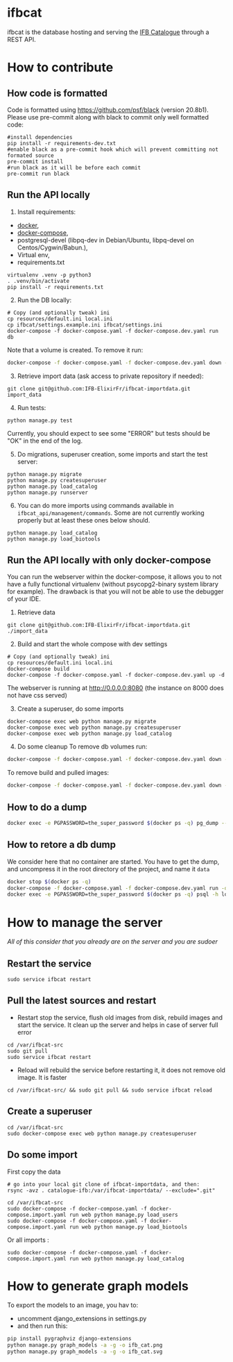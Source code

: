 # ifbcat

ifbcat is the database hosting and serving the [IFB Catalogue](https://catalogue.france-bioinformatique.fr/) through a REST API.

# How to contribute

## How code is formatted

Code is formatted using https://github.com/psf/black (version 20.8b1). Please use pre-commit along with black to commit only well formatted code:
```
#install dependencies
pip install -r requirements-dev.txt
#enable black as a pre-commit hook which will prevent committing not formated source
pre-commit install
#run black as it will be before each commit
pre-commit run black
```

## Run the API locally

1. Install requirements:

  * [docker](https://docs.docker.com/get-docker/),
  * [docker-compose](https://docs.docker.com/compose/install/),
  * postgresql-devel (libpq-dev in Debian/Ubuntu, libpq-devel on Centos/Cygwin/Babun.),
  * Virtual env,
  * requirements.txt

```
virtualenv .venv -p python3
. .venv/bin/activate
pip install -r requirements.txt
```

2. Run the DB locally:
```
# Copy (and optionally tweak) ini 
cp resources/default.ini local.ini
cp ifbcat/settings.example.ini ifbcat/settings.ini
docker-compose -f docker-compose.yaml -f docker-compose.dev.yaml run db
```
Note that a volume is created. To remove it run:
```sh
docker-compose -f docker-compose.yaml -f docker-compose.dev.yaml down --volumes
```

3. Retrieve import data (ask access to private repository if needed):
```
git clone git@github.com:IFB-ElixirFr/ifbcat-importdata.git import_data
```

4. Run tests:
```
python manage.py test
```
Currently, you should expect to see some "ERROR" but tests should be "OK" in the end of the log. 

5. Do migrations, superuser creation, some imports and start the test server:
```
python manage.py migrate
python manage.py createsuperuser
python manage.py load_catalog
python manage.py runserver
```

6. You can do more imports using commands available in `ifbcat_api/management/commands`. Some are not currently working
   properly but at least these ones below should.

```
python manage.py load_catalog
python manage.py load_biotools
```

## Run the API locally with only docker-compose

You can run the webserver within the docker-compose, it allows you to not have a fully functional virtualenv (without
psycopg2-binary system library for example). The drawback is that you will not be able to use the debugger of your IDE.

1. Retrieve data

```
git clone git@github.com:IFB-ElixirFr/ifbcat-importdata.git ./import_data
```

2. Build and start the whole compose with dev settings

```
# Copy (and optionally tweak) ini 
cp resources/default.ini local.ini
docker-compose build
docker-compose -f docker-compose.yaml -f docker-compose.dev.yaml up -d
```

The webserver is running at http://0.0.0.0:8080 (the instance on 8000 does not have css served)

3. Create a superuser, do some imports

```
docker-compose exec web python manage.py migrate
docker-compose exec web python manage.py createsuperuser
docker-compose exec web python manage.py load_catalog
```

4. Do some cleanup
To remove db volumes run:
```sh
docker-compose -f docker-compose.yaml -f docker-compose.dev.yaml down --volumes
```
To remove build and pulled images:
```sh
docker-compose -f docker-compose.yaml -f docker-compose.dev.yaml down --rmi all
```

## How to do a dump
```sh
docker exec -e PGPASSWORD=the_super_password $(docker ps -q) pg_dump --clean -h localhost  -U postgres --format plain | sed "s/pbkdf2_sha256[^\t]*/redacted/g" > my_dump.sql
```


## How to retore a db dump
We consider here that no container are started. You have to get the dump, and uncompress it in the root directory of the project, and name it `data`
```sh
docker stop $(docker ps -q)
docker-compose -f docker-compose.yaml -f docker-compose.dev.yaml run -d db 
docker exec -e PGPASSWORD=the_super_password $(docker ps -q) psql -h localhost -U postgres -f /code/data
```

# How to manage the server

*All of this consider that you already are on the server and you are sudoer*

## Restart the service

```
sudo service ifbcat restart
```

## Pull the latest sources and restart
 * Restart stop the service, flush old images from disk, rebuild images and start the service. It clean up the server and helps in case of server full error 
```
cd /var/ifbcat-src
sudo git pull
sudo service ifbcat restart
```
 * Reload will rebuild the service before restarting it, it does not remove old image. It is faster
```
cd /var/ifbcat-src/ && sudo git pull && sudo service ifbcat reload
```
## Create a superuser
```
cd /var/ifbcat-src
sudo docker-compose exec web python manage.py createsuperuser
```

## Do some import

First copy the data
```shell
# go into your local git clone of ifbcat-importdata, and then:
rsync -avz . catalogue-ifb:/var/ifbcat-importdata/ --exclude=".git"
```

```
cd /var/ifbcat-src
sudo docker-compose -f docker-compose.yaml -f docker-compose.import.yaml run web python manage.py load_users
sudo docker-compose -f docker-compose.yaml -f docker-compose.import.yaml run web python manage.py load_biotools
```

Or all imports :
```
sudo docker-compose -f docker-compose.yaml -f docker-compose.import.yaml run web python manage.py load_catalog
```

# How to generate graph models

To export the models to an image, you hav to:
 * uncomment django_extensions in settings.py
 * and then run this:
```bash
pip install pygraphviz django-extensions
python manage.py graph_models -a -g -o ifb_cat.png
python manage.py graph_models -a -g -o ifb_cat.svg
```
